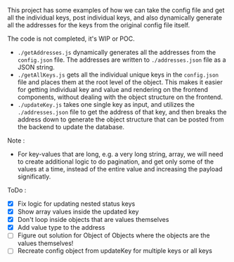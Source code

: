 This project has some examples of how we can take the config file and get all the individual keys, post individual keys, and also dynamically generate all the addresses for the keys from the original config file itself. 

The code is not completed, it's WIP or POC. 

- `./getAddresses.js` dynamically generates all the addresses from the `config.json` file. The addresses are written to `./addresses.json` file as a JSON string.
- `./getAllKeys.js` gets all the individual unique keys in the `config.json` file and places them at the root level of the object. This makes it easier for getting individual key and value and rendering on the frontend components, without dealing with the object structure on the frontend.
- `./updateKey.js` takes one single key as input, and utilizes the `./addresses.json` file to get the address of that key, and then breaks the address down to generate the object structure that can be posted from the backend to update the database. 

Note : 
- For key-values that are long, e.g. a very long string, array, we will need to create additional logic to do pagination, and get only some of the values at a time, instead of the entire value and increasing the payload significatly. 

ToDo : 
- [x] Fix logic for updating nested status keys
- [x] Show array values inside the updated key
- [x] Don't loop inside objects that are values themselves
- [x] Add value type to the address 
- [ ] Figure out solution for Object of Objects where the objects are the values themselves!
- [ ] Recreate config object from updateKey for multiple keys or all keys
